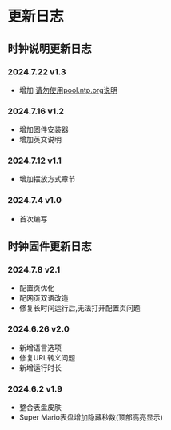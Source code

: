 # 更新日志

## 时钟说明更新日志

### 2024.7.22 v1.3  
- 增加 <a href="https://topyuan.top/clock/configpagedetail.html#ntp%E8%87%AA%E5%8A%A8%E5%AF%B9%E6%97%B6%E6%9C%8D%E5%8A%A1%E5%99%A8">请勿使用pool.ntp.org说明</a>

### 2024.7.16 v1.2  
- 增加固件安装器
- 增加英文说明

### 2024.7.12 v1.1  
- 增加摆放方式章节

### 2024.7.4 v1.0  
- 首次编写

## 时钟固件更新日志

### 2024.7.8 v2.1  
- 配置页优化
- 配网页双语改造
- 修复长时间运行后,无法打开配置页问题

### 2024.6.26 v2.0  
- 新增语言选项
- 修复URL转义问题
- 新增运行时长

### 2024.6.2 v1.9  
- 整合表盘皮肤
- Super Mario表盘增加隐藏秒数(顶部高亮显示)